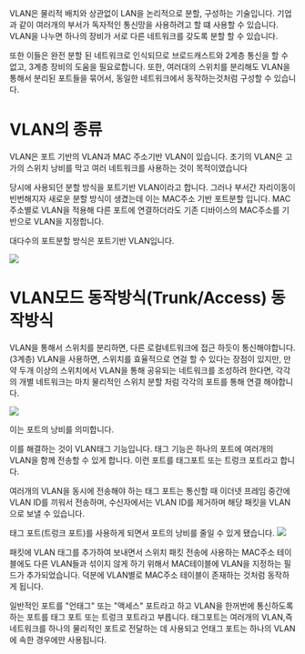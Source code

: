 
VLAN은 물리적 배치와 상관없이 LAN을 논리적으로 분할, 구성하는 기술입니다.
기업과 같이 여러개의 부서가 독자적인 통신망을 사용하려고 할 떄 사용할 수 있습니다.
VLAN을 나누면 하나의 장비가 서로 다른 네트워크를 갖도록 분할 할 수 있습니다.

또한 이들은 완전 분할 된 네트워크로 인식되므로 브로드캐스트와 2계층 통신을 할 수 없고, 3계층 장비의 도움을 필요로합니다.
또한, 여러대의 스위치를 분리해도 VLAN을 통해서 분리된 포트들을 묶어서,  동일한 네트워크에서 동작하는것처럼 구성할 수 있습니다.

# VLAN의 종류

VLAN은 포트 기반의 VLAN과 MAC 주소기반 VLAN이 있습니다.
초기의 VLAN은 고가의 스위치 낭비를 막고 여러 네트워크를 사용하는 것이 목적이였습니다

당시에 사용되던 분할 방식을  포트기반 VLAN이라고 합니다. 그러나 부서간 자리이동이 빈번해지자 새로운 분할 방식이 생겼는데 이는 MAC주소 기반 포트분할 입니다. 
MAC 주소별로 VLAN을 적용해 다른 포트에 연결하더라도 기존 디바이스의 MAC주소를 기반으로 VLAN을 지정합니다.

대다수의 포트분할 방식은 포트기반 VLAN입니다.


![](https://i.imgur.com/XGlVagE.png)


# VLAN모드 동작방식(Trunk/Access) 동작방식

VLAN을 통해서 스위치를 분리하면, 다른 로컬네트워크에 접근 하듯이 통신해야합니다.(3계층)
VLAN을 사용하면, 스위치를 효율적으로 연걸 할 수 있다는 장점이 있지만, 만약 두개 이상의 스위치에서 VLAN을 통해 공유되는 네트워크를 조성하려 한다면, 각각의 개별 네트워크는 마치 물리적인 스위치 분할 처럼 각각의 포트를 통해 연결 해야합니다.

![](https://i.imgur.com/5itaIAY.png)

이는 포트의 낭비를 의미합니다.

이를 해결하는 것이 VLAN태그 기능입니다.
태그 기능은 하나의 포트에 여러개의 VLAN을 함께 전송할 수 있게 합니다.
이런 포트를 태그포트 또는 트렁크 포트라고 합니다.

여러개의 VLAN을 동시에 전송해야 하는 태그 포트는 통신할 때 이더넷 프레임 중간에 VLAN ID를 끼워서 전송하며, 수신자에서는 VLAN ID를 제거하며 해당 패킷을 VLAN으로 보낼 수 있습니다.

태그 포트(트렁크 포트)를 사용하게 되면서 포트의 낭비를 줄일 수 있게 됐습니다.
![](https://i.imgur.com/Bq8NSlW.png)

패킷에 VLAN 태그를 추가하여 보내면서 스위치 패킷 전송에 사용하는 MAC주소 테이블에도 다른 VLAN들과 섞이지 않게 하기 위해서 MAC테이블에 VLAN을 지정하는 필드가 추가되었습니다.
덕분에 VLAN별로 MAC주소 테이블이 존재하는 것처럼 동작하게 됩니다.

일반적인 포트를 "언태그" 또는 "액세스" 포트라고 하고  VLAN을 한꺼번에 통신하도록  하는 포트를 태그 포트 또는 트렁크 포트라고 부릅니다.
태그포트는 여러개의 VLAN,즉 네트워크를 하나의 물리적인 포트로 전달하는 데 사용되고 언태그 포트는 하나의 VLAN에 속한 경우에만 사용됩니다.



